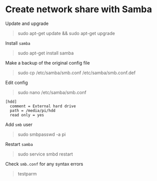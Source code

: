Create network share with Samba
=

Update and upgrade
> sudo apt-get update && sudo apt-get upgrade

Install `samba`
> sudo apt-get install samba

Make a backup of the original config file
> sudo cp /etc/samba/smb.conf /etc/samba/smb.conf.def

Edit config
> sudo nano /etc/samba/smb.conf

```
[hdd]
  comment = External hard drive
  path = /media/pi/hdd
  read only = yes
```

Add `smb` user
> sudo smbpasswd -a pi


Restart `samba`
> sudo service smbd restart

Check `smb.conf` for any syntax errors
> testparm

